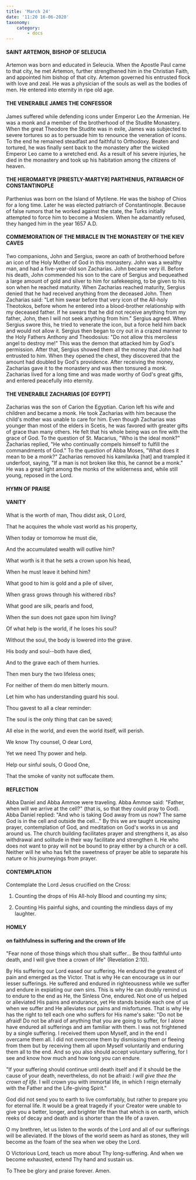 ```yaml
---
title: 'March 24'
date: '11:20 16-06-2020'
taxonomy:
    category:
        - docs
---
```


#### SAINT ARTEMON, BISHOP OF SELEUCIA

Artemon was born and educated in Seleucia. When the Apostle Paul came to that city, he met Artemon, further strengthened him in the Christian Faith, and appointed him bishop of that city. Artemon governed his entrusted flock with love and zeal. He was a physician of the souls as well as the bodies of men. He entered into eternity in ripe old age.

#### THE VENERABLE JAMES THE CONFESSOR

James suffered while defending icons under Emperor Leo the Armenian. He was a monk and a member of the brotherhood of the Studite Monastery. When the great Theodore the Studite was in exile, James was subjected to severe tortures so as to persuade him to renounce the veneration of icons. To the end he remained steadfast and faithful to Orthodoxy. Beaten and tortured, he was finally sent back to the monastery after the wicked Emperor Leo came to a wretched end. As a result of his severe injuries, he died in the monastery and took up his habitation among the citizens of heaven.

#### THE HIEROMARTYR [PRIESTLY-MARTYR] PARTHENIUS, PATRIARCH OF CONSTANTINOPLE

Parthenius was born on the Island of Mytilene. He was the bishop of Chios for a long time. Later he was elected patriarch of Constantinople. Because of false rumors that he worked against the state, the Turks initially attempted to force him to become a Moslem. When he adamantly refused, they hanged him in the year 1657 A.D.

#### COMMEMORATION OF THE MIRACLE IN THE MONASTERY OF THE KIEV CAVES

Two companions, John and Sergius, swore an oath of brotherhood before an icon of the Holy Mother of God in this monastery. John was a wealthy man, and had a five-year-old son Zacharias. John became very ill. Before his death, John commended his son to the care of Sergius and bequeathed a large amount of gold and silver to him for safekeeping, to be given to his son when he reached maturity. When Zacharias reached maturity, Sergius denied that he had received anything from the deceased John. Then Zacharias said: "Let him swear before that very icon of the All-holy Theotokos, before whom he entered into a blood-brother relationship with my deceased father. If he swears that he did not receive anything from my father, John, then I will not seek anything from him." Sergius agreed. When Sergius swore this, he tried to venerate the icon, but a force held him back and would not allow it. Sergius then began to cry out in a crazed manner to the Holy Fathers Anthony and Theodosius: "Do not allow this merciless angel to destroy me!" This was the demon that attacked him by God's permission. After that, Sergius showed them all the money that John had entrusted to him. When they opened the chest, they discovered that the amount had doubled by God's providence. After receiving the money, Zacharias gave it to the monastery and was then tonsured a monk. Zacharias lived for a long time and was made worthy of God's great gifts, and entered peacefully into eternity.

#### THE VENERABLE ZACHARIAS [OF EGYPT]

Zacharias was the son of Carion the Egyptian. Carion left his wife and children and became a monk. He took Zacharias with him because the child's mother was unable to care for him. Even though Zacharias was younger than most of the elders in Scetis, he was favored with greater gifts of grace than many others. He felt that his whole being was on fire with the grace of God. To the question of St. Macarius, "Who is the ideal monk?" Zacharias replied, "He who continually compels himself to fulfill the commandments of God." To the question of Abba Moses, "What does it mean to be a monk?" Zacharias removed his kamilavka [hat] and trampled it underfoot, saying, "If a man is not broken like this, he cannot be a monk." He was a great light among the monks of the wilderness and, while still young, reposed in the Lord.



#### HYMN OF PRAISE

#### VANITY

What is the worth of man, Thou didst ask, O Lord,

That he acquires the whole vast world as his property,

When today or tomorrow he must die,

And the accumulated wealth will outlive him?

What worth is it that he sets a crown upon his head,

When he must leave it behind him?

What good to him is gold and a pile of silver,

When grass grows through his withered ribs?

What good are silk, pearls and food,

When the sun does not gaze upon him living?

Of what help is the world, if he loses his soul?

Without the soul, the body is lowered into the grave.

His body and soul--both have died,

And to the grave each of them hurries.

Then men bury the two lifeless ones;

For neither of them do men bitterly mourn.

Let him who has understanding guard his soul.

Thou gavest to all a clear reminder:

The soul is the only thing that can be saved;

All else in the world, and even the world itself, will perish.

We know Thy counsel, O dear Lord,

Yet we need Thy power and help.

Help our sinful souls, O Good One,

That the smoke of vanity not suffocate them.


#### REFLECTION

Abba Daniel and Abba Ammoe were traveling. Abba Ammoe said: "Father, when will we arrive at the cell?" (that is, so that they could pray to God). Abba Daniel replied: "And who is taking God away from us now? The same God is in the cell and outside the cell..." By this we are taught unceasing prayer, contemplation of God, and meditation on God's works in us and around us. The church building facilitates prayer and strengthens it, as also withdrawal and solitude in their way facilitate and strengthen it. He who does not want to pray will not be bound to pray either by a church or a cell. Neither will he who has felt the sweetness of prayer be able to separate his nature or his journeyings from prayer.

#### CONTEMPLATION

Contemplate the Lord Jesus crucified on the Cross:

1.  Counting the drops of His All-holy Blood and counting my sins;

1.  Counting His painful sighs, and counting the mindless days of my laughter.



#### HOMILY

#### on faithfulness in suffering and the crown of life

"Fear none of those things which thou shalt suffer... Be thou faithful unto death, and I will give thee a crown of life" (Revelation 2:10).

By His suffering our Lord eased our suffering. He endured the greatest of pain and emerged as the Victor. That is why He can encourage us in our lesser sufferings. He suffered and endured in righteousness while we suffer and endure in expiating our own sins. This is why He can doubly remind us to endure to the end as He, the Sinless One, endured. Not one of us helped or alleviated His pains and endurance, yet He stands beside each one of us when we suffer and He alleviates our pains and misfortunes. That is why He has the right to tell each one who suffers for His name's sake: "Do not be afraid! Do not be afraid of anything that you are going to suffer, for I alone have endured all sufferings and am familiar with them. I was not frightened by a single suffering. I received them upon Myself, and in the end I overcame them all. I did not overcome them by dismissing them or fleeing from them but by receiving them all upon Myself voluntarily and enduring them all to the end. And so you also should accept voluntary suffering, for I see and know how much and how long you can endure.

"If your suffering should continue until death itself and if it should be the cause of your death, nevertheless, do not be afraid: *I will give thee the crown of life.* I will crown you with immortal life, in which I reign eternally with the Father and the Life-giving Spirit."

 God did not send you to earth to live comfortably, but rather to prepare you for eternal life. It would be a great tragedy if your Creator were unable to give you a better, longer, and brighter life than that which is on earth, which reeks of decay and death and is shorter than the life of a raven.

O my brethren, let us listen to the words of the Lord and all of our sufferings will be alleviated. If the blows of the world seem as hard as stones, they will become as the foam of the sea when we obey the Lord.

O Victorious Lord, teach us more about Thy long-suffering. And when we become exhausted, extend Thy hand and sustain us.

To Thee be glory and praise forever. Amen.

 
